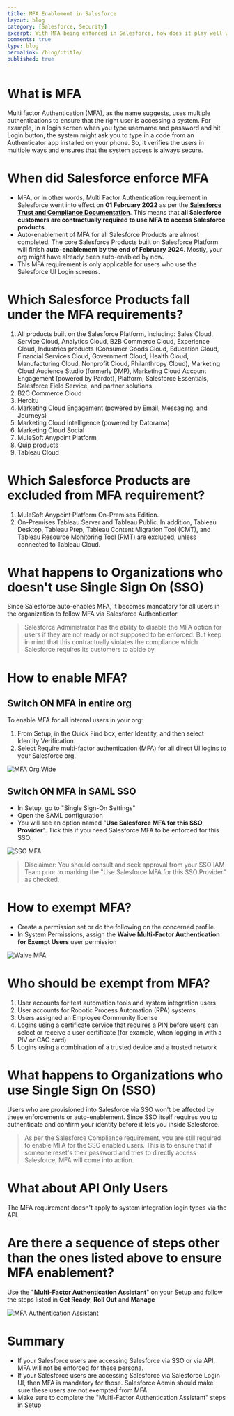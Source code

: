 ```yaml
---
title: MFA Enablement in Salesforce
layout: blog
category: [Salesforce, Security]
excerpt: With MFA being enforced in Salesforce, how does it play well with and without SSO. In this blog, we explain what exactly do you need to know to get this right.
comments: true
type: blog
permalink: /blog/:title/
published: true
---
```


# What is MFA
Multi factor Authentication (MFA), as the name suggests, uses multiple authentications to ensure that the right user is accessing a system. For example, in a login screen when you type username and password and hit Login button, the system might ask you to type in a code from an Authenticator app installed on your phone. So, it verifies the users in multiple ways and ensures that the system access is always secure.

# When did Salesforce enforce MFA
- MFA, or in other words, Multi Factor Authentication requirement in Salesforce went into effect on **01 February 2022** as per the **[Salesforce Trust and Compliance Documentation](https://www.salesforce.com/company/legal/trust-and-compliance-documentation/)**. This means that **all Salesforce customers are contractually required to use MFA to access Salesforce products**.
- Auto-enablement of MFA for all Salesforce Products are almost completed. The core Salesforce Products built on Salesforce Platform will finish **auto-enablement by the end of February 2024**. Mostly, your org might have already been auto-enabled by now.
- This MFA requirement is only applicable for users who use the Salesforce UI Login screens.

# Which Salesforce Products fall under the MFA requirements?
1. All products built on the Salesforce Platform, including: Sales Cloud, Service Cloud, Analytics Cloud, B2B Commerce Cloud, Experience Cloud, Industries products (Consumer Goods Cloud, Education Cloud, Financial Services Cloud, Government Cloud, Health Cloud, Manufacturing Cloud, Nonprofit Cloud, Philanthropy Cloud), Marketing Cloud Audience Studio (formerly DMP), Marketing Cloud Account Engagement (powered by Pardot), Platform, Salesforce Essentials, Salesforce Field Service, and partner solutions
2. B2C Commerce Cloud
3. Heroku
4. Marketing Cloud Engagement (powered by Email, Messaging, and Journeys)
5. Marketing Cloud Intelligence (powered by Datorama)
6. Marketing Cloud Social
7. MuleSoft Anypoint Platform
8. Quip products
9. Tableau Cloud

# Which Salesforce Products are excluded from MFA requirement?
1. MuleSoft Anypoint Platform On-Premises Edition.
2. On-Premises Tableau Server and Tableau Public. In addition, Tableau Desktop, Tableau Prep, Tableau Content Migration Tool (CMT), and Tableau Resource Monitoring Tool (RMT) are excluded, unless connected to Tableau Cloud.

# What happens to Organizations who doesn't use Single Sign On (SSO)
Since Salesforce auto-enables MFA, it becomes mandatory for all users in the organization to follow MFA via Salesforce Authenticator.

<blockquote class="blockquote-danger">
    <p>Salesforce Administrator has the ability to disable the MFA option for users if they are not ready or not supposed to be enforced. But keep in mind that this contractually violates the compliance which Salesforce requires its customers to abide by.</p>
</blockquote>

# How to enable MFA?
## Switch ON MFA in entire org
To enable MFA for all internal users in your org:
 1. From Setup, in the Quick Find box, enter Identity, and then select Identity Verification.
 2. Select Require multi-factor authentication (MFA) for all direct UI logins to your Salesforce org.

![MFA Org Wide](/assets/img/mfa-org-wide.png)

## Switch ON MFA in SAML SSO
- In Setup, go to "Single Sign-On Settings"
- Open the SAML configuration
- You will see an option named "**Use Salesforce MFA for this SSO Provider**". Tick this if you need Salesforce MFA to be enforced for this SSO.

![SSO MFA](/assets/img/saml-sso-mfa.png)

<blockquote class="blockquote-danger">
    <p>Disclaimer: You should consult and seek approval from your SSO IAM Team prior to marking the "Use Salesforce MFA for this SSO Provider" as checked.</p>
</blockquote>

# How to exempt MFA?
- Create a permission set or do the following on the concerned profile.
- In System Permissions, assign the **Waive Multi-Factor Authentication for Exempt Users** user permission

![Waive MFA](/assets/img/waive-mfa-permission-set.png)


# Who should be exempt from MFA?
1. User accounts for test automation tools and system integration users
2. User accounts for Robotic Process Automation (RPA) systems
3. Users assigned an Employee Community license
4. Logins using a certificate service that requires a PIN before users can select or receive a user certificate (for example, when logging in with a PIV or CAC card)
5. Logins using a combination of a trusted device and a trusted network


# What happens to Organizations who use Single Sign On (SSO)
Users who are provisioned into Salesforce via SSO won't be affected by these enforcements or auto-enablement. Since SSO itself requires you to authenticate and confirm your identity before it lets you inside Salesforce. 

<blockquote class="blockquote-warning">
    <p>As per the Salesforce Compliance requirement, you are still required to enable MFA for the SSO enabled users. This is to ensure that if someone reset's their password and tries to directly access Salesforce, MFA will come into action.</p>
</blockquote>

# What about API Only Users
The MFA requirement doesn't apply to system integration login types via the API.

# Are there a sequence of steps other than the ones listed above to ensure MFA enablement?
Use the "**Multi-Factor Authentication Assistant**" on your Setup and follow the steps listed in **Get Ready**, **Roll Out** and **Manage**

![MFA Authentication Assistant](/assets/img/mfa-authentication-assistant.png)

# Summary
- If your Salesforce users are accessing Salesforce via SSO or via API, MFA will not be enforced for these persona.
- If your Salesforce users are accessing Salesforce via Salesforce Login UI, then MFA is mandatory for those. Salesforce Admin should make sure these users are not exempted from MFA.
- Make sure to complete the "Multi-Factor Authentication Assistant" steps in Setup
